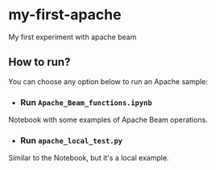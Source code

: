 # my-first-apache
My first experiment with apache beam

## How to run?
You can choose any option below to run an Apache sample:

- ### Run `Apache_Beam_functions.ipynb`
Notebook with some examples of Apache Beam operations.

- ### Run `apache_local_test.py`
Similar to the Notebook, but it's a local example.